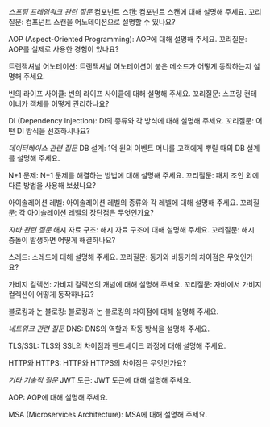 _스프링 프레임워크 관련 질문_
컴포넌트 스캔: 컴포넌트 스캔에 대해 설명해 주세요.
꼬리질문: 컴포넌트 스캔을 어노테이션으로 설명할 수 있나요?

AOP (Aspect-Oriented Programming): AOP에 대해 설명해 주세요.
꼬리질문: AOP를 실제로 사용한 경험이 있나요?

트랜잭셔널 어노테이션: 트랜잭셔널 어노테이션이 붙은 메소드가 어떻게 동작하는지 설명해 주세요.

빈의 라이프 사이클: 빈의 라이프 사이클에 대해 설명해 주세요.
꼬리질문: 스프링 컨테이너가 객체를 어떻게 관리하나요?

DI (Dependency Injection): DI의 종류와 각 방식에 대해 설명해 주세요.
꼬리질문: 어떤 DI 방식을 선호하시나요?

_데이터베이스 관련 질문_
DB 설계: 1억 원의 이벤트 머니를 고객에게 뿌릴 때의 DB 설계를 설명해 주세요.

N+1 문제: N+1 문제를 해결하는 방법에 대해 설명해 주세요.
꼬리질문: 패치 조인 외에 다른 방법을 사용해 보셨나요?

아이솔레이션 레벨: 아이솔레이션 레벨의 종류와 각 레벨에 대해 설명해 주세요.
꼬리질문: 각 아이솔레이션 레벨의 장단점은 무엇인가요?

_자바 관련 질문_
해시 자료 구조: 해시 자료 구조에 대해 설명해 주세요.
꼬리질문: 해시 충돌이 발생하면 어떻게 해결하나요?

스레드: 스레드에 대해 설명해 주세요.
꼬리질문: 동기와 비동기의 차이점은 무엇인가요?

가비지 컬렉션: 가비지 컬렉션의 개념에 대해 설명해 주세요.
꼬리질문: 자바에서 가비지 컬렉션이 어떻게 동작하나요?

블로킹과 논 블로킹: 블로킹과 논 블로킹의 차이점에 대해 설명해 주세요.

_네트워크 관련 질문_
DNS: DNS의 역할과 작동 방식을 설명해 주세요.

TLS/SSL: TLS와 SSL의 차이점과 핸드셰이크 과정에 대해 설명해 주세요.

HTTP와 HTTPS: HTTP와 HTTPS의 차이점은 무엇인가요?

_기타 기술적 질문_
JWT 토큰: JWT 토큰에 대해 설명해 주세요.

AOP: AOP에 대해 설명해 주세요.

MSA (Microservices Architecture): MSA에 대해 설명해 주세요.